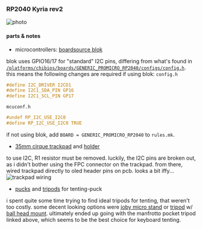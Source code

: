 ### RP2040 Kyria rev2
![photo](https://i.imgur.com/P0urp7n.jpeg)

#### parts & notes
* microcontrollers: [boardsource blok](https://boardsource.xyz/store/628b95b494dfa308a6581622)

blok uses GPIO16/17 for "standard" I2C pins, differing from what's found in [`/platforms/chibios/boards/GENERIC_PROMICRO_RP2040/configs/config.h`](https://github.com/qmk/qmk_firmware/blob/develop/platforms/chibios/boards/GENERIC_PROMICRO_RP2040/configs/config.h#L6-#L20).
this means the following changes are required if using blok:
`config.h`
```c
#define I2C_DRIVER I2CD1
#define I2C1_SDA_PIN GP16
#define I2C1_SCL_PIN GP17
```
`mcuconf.h`
```c
#undef RP_I2C_USE_I2C0
#define RP_I2C_USE_I2C0 TRUE
```
if not using blok, add `BOARD = GENERIC_PROMICRO_RP2040` to `rules.mk`.

* [35mm cirque trackpad](https://www.mouser.com/ProductDetail/Cirque/TM035035-2024-003?qs=sGAEpiMZZMu3sxpa5v1qrmePy6bg6o9msS9wwvLw9t0%3D) and [holder](https://www.thingiverse.com/thing:5385829)

to use I2C, R1 resistor must be removed.
luckily, the I2C pins are broken out, as i didn't bother using the FPC connector on the trackpad.
from there, wired trackpad directly to oled header pins on pcb. looks a bit iffy...
![trackpad wiring](https://i.imgur.com/tvLVEe0.jpeg)

* [pucks](https://splitkb.com/collections/keyboard-parts/products/tenting-puck) and [tripods](https://www.amazon.com/Manfrotto-MP3-BK-Large-Pocket-Support/dp/B00HCAB8MU) for tenting-puck

i spent quite some time trying to find ideal tripods for tenting, that weren't too costly.
some decent looking options were [joby micro stand](https://www.amazon.com/gp/product/B01MTXTTEB) or [tripod](https://www.amazon.com/gp/product/B07PGDDY8J) w/ [ball head mount](https://www.amazon.com/gp/product/B06XKW7V14).
ultimately ended up going with the manfrotto pocket tripod linked above, which seems to be the best choice for keyboard tenting.
